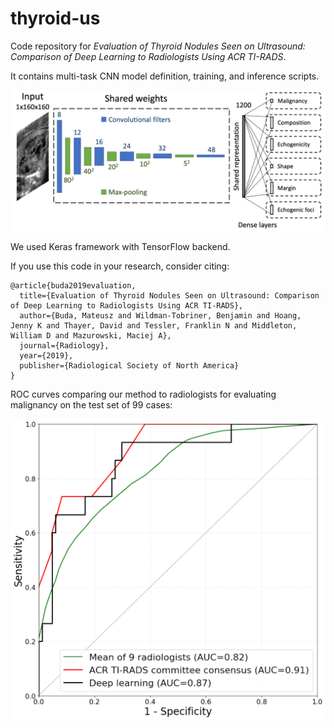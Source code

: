 # thyroid-us

Code repository for *Evaluation of Thyroid Nodules Seen on Ultrasound: Comparison of Deep Learning to Radiologists Using ACR TI-RADS*.

It contains multi-task CNN model definition, training, and inference scripts.

![Multi-task CNN](./multitask.png)

We used Keras framework with TensorFlow backend.

If you use this code in your research, consider citing:

```
@article{buda2019evaluation,
  title={Evaluation of Thyroid Nodules Seen on Ultrasound: Comparison of Deep Learning to Radiologists Using ACR TI-RADS},
  author={Buda, Mateusz and Wildman-Tobriner, Benjamin and Hoang, Jenny K and Thayer, David and Tessler, Franklin N and Middleton, William D and Mazurowski, Maciej A},
  journal={Radiology},
  year={2019},
  publisher={Radiological Society of North America}
}
```

ROC curves comparing our method to radiologists for evaluating malignancy on the test set of 99 cases:

![Test ROC](./roc_test.png)
